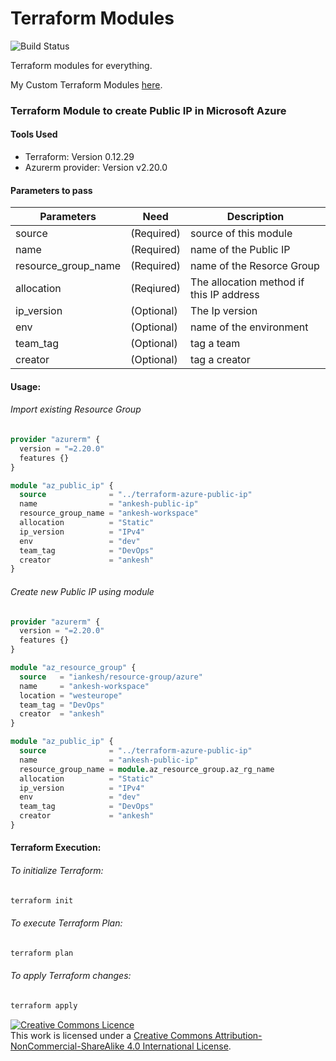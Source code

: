 # Terraform Modules
![Build Status](https://travis-ci.org/joemccann/dillinger.svg?branch=master)

Terraform modules for everything.

My Custom Terraform Modules [here](https://registry.terraform.io/namespaces/iankesh).

### Terraform Module to create Public IP in Microsoft Azure
#### Tools Used
- Terraform: Version 0.12.29
- Azurerm provider: Version v2.20.0

#### Parameters to pass
| Parameters | Need | Description
| ------ | ------ | ------ |
source |(Required)|source of this module
name|(Required)|name of the Public IP
resource_group_name|(Required)|name of the Resorce Group
allocation|(Reqiured)|The allocation method if this IP address
ip_version|(Optional)|The Ip version
env|(Optional)|name of the environment
team_tag|(Optional)|tag a team
creator|(Optional)|tag a creator

#### Usage:
###### Import existing Resource Group
```terraform
provider "azurerm" {
  version = "=2.20.0"
  features {}
}

module "az_public_ip" {
  source              = "../terraform-azure-public-ip"
  name                = "ankesh-public-ip"
  resource_group_name = "ankesh-workspace"
  allocation          = "Static"
  ip_version          = "IPv4"
  env                 = "dev"
  team_tag            = "DevOps"
  creator             = "ankesh"
}
```

###### Create new Public IP using module
```terraform
provider "azurerm" {
  version = "=2.20.0"
  features {}
}

module "az_resource_group" {
  source   = "iankesh/resource-group/azure"
  name     = "ankesh-workspace"
  location = "westeurope"
  team_tag = "DevOps"
  creator  = "ankesh"
}

module "az_public_ip" {
  source              = "../terraform-azure-public-ip"
  name                = "ankesh-public-ip"
  resource_group_name = module.az_resource_group.az_rg_name
  allocation          = "Static"
  ip_version          = "IPv4"
  env                 = "dev"
  team_tag            = "DevOps"
  creator             = "ankesh"
}
```

#### Terraform Execution:
###### To initialize Terraform:
```sh
terraform init
```

###### To execute Terraform Plan:
```sh
terraform plan
```

###### To apply Terraform changes:
```sh
terraform apply
```

<a rel="license" href="http://creativecommons.org/licenses/by-nc-sa/4.0/"><img alt="Creative Commons Licence" style="border-width:0" src="https://i.creativecommons.org/l/by-nc-sa/4.0/88x31.png" /></a><br />This work is licensed under a <a rel="license" href="http://creativecommons.org/licenses/by-nc-sa/4.0/">Creative Commons Attribution-NonCommercial-ShareAlike 4.0 International License</a>.
